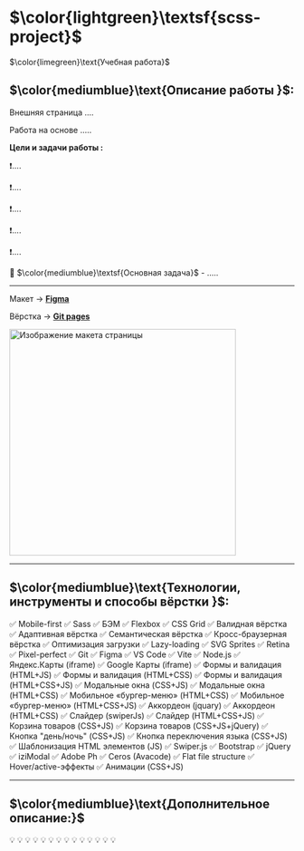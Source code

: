 # $\color{lightgreen}\textsf{scss-project}$

$\color{limegreen}\text{Учебная работа}$

## $\color{mediumblue}\text{Описание работы }$:

Внешняя страница ....

Работа на основе .....

**Цели и задачи работы :**

❗....

❗....

❗....

❗....

❗....

🎯 $\color{mediumblue}\textsf{Основная задача}$ - .....

---

Макет -> [**Figma**](...)

Вёрстка -> [**Git pages**](https://artiom-work.github.io/.../)

<img src="./public/images/website/readme-preview-image.svg" width="400" alt="Изображение макета страницы">

---

## $\color{mediumblue}\text{Технологии, инструменты и способы вёрстки }$:

✅ Mobile-first
✅ Sass
✅ БЭМ
✅ Flexbox
✅ CSS Grid
✅ Валидная вёрстка
✅ Адаптивная вёрстка
✅ Семантическая вёрстка
✅ Кросс-браузерная вёрстка
✅ Оптимизация загрузки
✅ Lazy-loading
✅ SVG Sprites
✅ Retina
✅ Pixel-perfect
✅ Git
✅ Figma
✅ VS Code
✅ Vite
✅ Node.js
✅ Яндекс.Карты (iframe)
✅ Google Карты (iframe)
✅ Формы и валидация (HTML+JS)
✅ Формы и валидация (HTML+CSS)
✅ Формы и валидация (HTML+CSS+JS)
✅ Модальные окна (CSS+JS)
✅ Модальные окна (HTML+CSS)
✅ Мобильное «бургер-меню» (HTML+CSS)
✅ Мобильное «бургер-меню» (HTML+CSS+JS)
✅ Аккордеон (jquary)
✅ Аккордеон (HTML+CSS)
✅ Слайдер (swiperJs)
✅ Слайдер (HTML+CSS+JS)
✅ Корзина товаров (CSS+JS)
✅ Корзина товаров (CSS+JS+jQuery)
✅ Кнопка "день/ночь" (CSS+JS)
✅ Кнопка переключения языка (CSS+JS)
✅ Шаблонизация HTML элементов (JS)
✅ Swiper.js
✅ Bootstrap
✅ jQuery
✅ iziModal
✅ Adobe Ph
✅ Ceros (Avacode)
✅ Flat file structure
✅ Hover/active-эффекты
✅ Анимации (CSS+JS)

---

## $\color{mediumblue}\text{Дополнительное описание:}$

💡
💡
💡
💡
💡
💡
💡
💡
💡
💡
💡
💡
💡
💡
